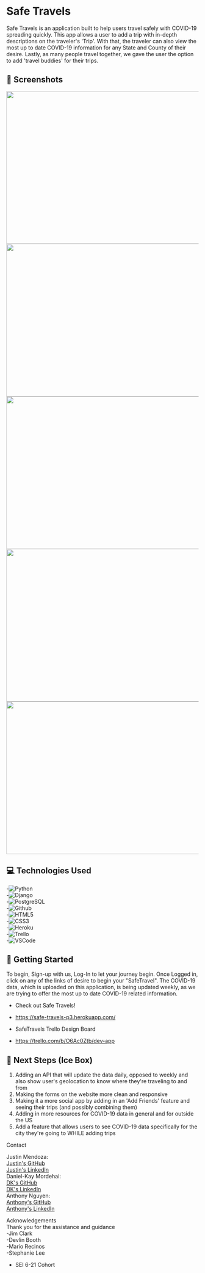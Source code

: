 # Safe Travels

Safe Travels is an application built to help users travel safely with COVID-19 spreading quickly. This app allows a user to add a trip with in-depth descriptions on the traveler's 'Trip'. With that, the traveler can also view the most up to date COVID-19 information for any State and County of their desire. Lastly, as many people travel together, we gave the user the option to add 'travel buddies' for their trips.


## :camera_flash: Screenshots


<img src="https://i.imgur.com/PNvWdre.png"   width="600px" height="400px"/>
<img src="https://i.imgur.com/9Yn1iZI.png"   width="600px" height="400px"/>
<img src="https://i.imgur.com/QBsPxtN.png"   width="600px" height="400px"/>
<img src="https://i.imgur.com/tVPrcjS.png"   width="600px" height="400px"/>
<img src="https://i.imgur.com/cXGXgWO.png"   width="600px" height="400px"/>

## :computer: Technologies Used
-![Python](https://img.shields.io/badge/-Python-05122A?style=flat&logo=python) <br>
-![Django](https://img.shields.io/badge/-Django-05122A?style=flat&logo=django) <br>
-![PostgreSQL](https://img.shields.io/badge/-PostgreSQL-05122A?style=flat&logo=postgresql) <br>
-![Github](https://img.shields.io/badge/-GitHub-333?style=flat&logo=github) <br>
-![HTML5](https://img.shields.io/badge/-HTML5-333?style=flat&logo=html5) <br>
-![CSS3](https://img.shields.io/badge/-CSS-333?style=flat&logo=css3) <br>
-![Heroku](https://img.shields.io/badge/-Heroku-333?style=flat&logo=heroku) <br>
-![Trello](https://img.shields.io/badge/-Trello-333?style=flat&logo=trello) <br>
-![VSCode](https://img.shields.io/badge/-VS_Code-333?style=flat&logo=visualstudio) <br>


## :diamond_shape_with_a_dot_inside: Getting Started


To begin, Sign-up with us, Log-In to let your journey begin. Once Logged in, click on any of the links of desire to begin your "SafeTravel". The COVID-19 data, which is uploaded on this application, is being updated weekly, as we are trying to offer the most up to date COVID-19 related information. 

* Check out Safe Travels!
* https://safe-travels-p3.herokuapp.com/

* SafeTravels Trello Design Board
* https://trello.com/b/O6Ac0Ztb/dev-app

## :seedling: Next Steps (Ice Box)

1. Adding an API that will update the data daily, opposed to weekly and also show user's geolocation to know where they're traveling to and from
2. Making the forms on the website more clean and responsive
3. Making it a more social app by adding in an 'Add Friends' feature and seeing their trips (and possibly combining them)
4. Adding in more resources for COVID-19 data in general and for outside the US
5. Add a feature that allows users to see COVID-19 data specifically for the city they're going to WHILE adding trips


Contact

Justin Mendoza:<br> 
<a href="https://github.com/jmendoza13">Justin's GitHub</a><br>
<a href="https://www.linkedin.com/in/j-mendoza">Justin's LinkedIn</a><br>
Daniel-Kay Mordehai:<br> 
<a href="https://github.com/Dandd6541">DK's GitHub</a><br>
<a href="https://www.linkedin.com/in/danielkaymordehai/">DK's LinkedIn</a><br>
Anthony Nguyen:<br>
<a href="https://github.com/abpandanguyen">Anthony's GitHub</a><br>
<a href="https://www.linkedin.com/in/abpnguyen/">Anthony's LinkedIn</a><br>

Acknowledgements <br>
Thank you for the assistance and guidance <br>
-Jim Clark <br>
-Devlin Booth <br>
-Mario Recinos <br>
-Stephanie Lee <br>
- SEI 6-21 Cohort <br>